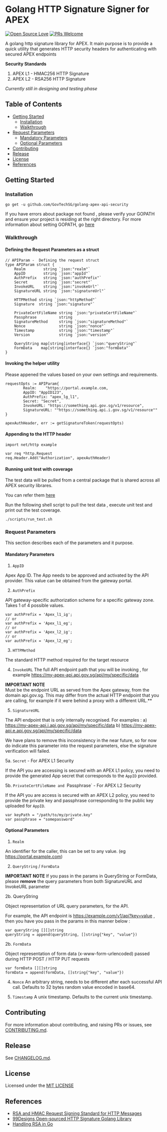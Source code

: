# Golang HTTP Signature Signer for APEX

[![Open Source Love](https://badges.frapsoft.com/os/v1/open-source.svg?v=103)](https://github.com/ellerbrock/open-source-badges/)
[![PRs Welcome](https://img.shields.io/badge/PRs-welcome-brightgreen.svg?style=flat-square)](http://makeapullrequest.com)

A golang http signature library for APEX. It main purpose is to provide a quick utility that generates HTTP security headers for authenticating with secured APEX endpoints

**Security Standards**

1. APEX L1 - HMAC256 HTTP Signature
2. APEX L2 - RSA256 HTTP Signature

*Currently still in designing and testing phase*

## Table of Contents
- [Getting Started](#getting-started)
    * [Installation](#installation)
    * [Walkthrough](#walkthrough)
- [Request Parameters](#request-parameters)
    * [Mandatory Parameters](#madatory-parameters)
    * [Optional Parameters](#optional-parameters)
- [Contributing](#contributing)
- [Release](#release)
- [License](#license)
- [References](#references)

## Getting Started

### Installation

```
go get -u github.com/GovTechSG/golang-apex-api-security
```

If you have errors about package not found , please verify your GOPATH and ensure your project is residing at the right directory. For more information about setting GOPATH, go [here](https://github.com/golang/go/wiki/SettingGOPATH)

### Walkthrough

#### Defining the Request Parameters as a struct

```
// APIParam -  Defining the request struct
type APIParam struct {
	Realm        string `json:"realm"`
	AppID        string `json:"appId"`
	AuthPrefix   string `json:"authPrefix"`
	Secret       string `json:"secret"`
	InvokeURL    string `json:"invokeUrl"`
	SignatureURL string `json:"signatureUrl"`

	HTTPMethod string `json:"httpMethod"`
	Signature  string `json:"signature"`

	PrivateCertFileName string `json:"privateCertFileName"`
	Passphrase          string
	SignatureMethod     string `json:"signatureMethod"`
	Nonce               string `json:"nonce"`
	Timestamp           string `json:"timestamp"`
	Version             string `json:"version"`

	QueryString map[string]interface{} `json:"queryString"`
	FormData    map[string]interface{} `json:"formData"`
}
```

#### Invoking the helper utility

Please appened the values based on your own settings and requirements.

```
requestOpts := APIParam{
		Realm:    "https://portal.example.com,
		AppID: "AppID123",
		AuthPrefix: "apex_lg_l1",
        Secret: "Secret",
        InvokeURL: "https://something.api.gov.sg/v1/resource",
        SignatureURL: ""https://something.api.i.gov.sg/v1/resource""
}

apexAuthHeader, err := getSignatureToken(requestOpts)
```

#### Appending to the HTTP header
```
import net/http example

var req *http.Request
req.Header.Add("Authorization", apexAuthHeader)
```

#### Running  unit test with coverage

The test data will be pulled from a central package that is shared across all APEX security librares.

You can refer them [here](https://github.com/GovTechSG/test-suites-apex-api-security)

Run the following shell script to pull the test data , execute unit test and print out the test coverage.

```
./scripts/run_test.sh
```

### Request Parameters

This section describes each of the parameters and it purpose.

#### Mandatory Parameters

1. `AppID`

Apex App ID. The App needs to be approved and activated by the API provider. This value can be obtained from the gateway portal.

2. `AuthPrefix`

API gateway-specific authorization scheme for a specific gateway zone. Takes 1 of 4 possible values.
 
```
var authPrefix = 'Apex_l1_ig'; 
// or
var authPrefix = 'Apex_l1_eg';
// or
var authPrefix = 'Apex_l2_ig';
// or
var authPrefix = 'Apex_l2_eg';
```

3. `HTTPMethod`

The standard HTTP method required for the target resource

4. `InvokeURL`
The full API endpoint path that you will be invoking , for example https://my-apex-api.api.gov.sg/api/my/specific/data

**IMPORTANT NOTE**  
Must be the endpoint URL as served from the Apex gateway, from the domain api.gov.sg. This may differ from the actual HTTP endpoint that you are calling, for example if it were behind a proxy with a different URL.**

5. `SignatureURL`

The API endpoint that is only internally recognised. For examples :
a) https://my-apex-api.i.api.gov.sg/api/my/specific/data 
b) https://my-apex-api.e.api.gov.sg/api/my/specific/data 

We have plans to remove this inconsistency in the near future, so for now do indicate this parameter into the request parameters, else the signature verification will failed.

5a. `Secret`  - For APEX L1 Security 

If the API you are accessing is secured with an APEX L1 policy, you need to provide the generated App secret that corresponds to the `AppID` provided.

5b. `PrivateCertFileName and `Passphrase`  - For APEX L2 Security 

If the API you are access is secured with an APEX L2 policy, you need to provide the private key and passphrase corresponding to the public key uploaded for `AppID`.

```
var keyPath = "/path/to/my/private.key"
var passphrase = "somepassword"
```

#### Optional Parameters

1.  `Realm`

An identifier for the caller, this can be set to any value. (eg https://portal.example.com)


2. `QueryString` / `FormData`

**IMPORTANT NOTE**  If you pass in the params in QueryString or FormData, please **remove** the query parameters from both SignatureURL and InvokeURL parameter

2b. QueryString

Object representation of URL query parameters, for the API.

For example, the API endpoint is https://example.com/v1/api?key=value , then you have you pass in the params in this manner below :

```
var queryString [][]string
queryString = append(queryString, []string{"key", "value"})

```

2b. `FormData`

Object representation of form data (x-www-form-urlencoded) passed during HTTP POST / HTTP PUT requests

```
var formData [][]string
formData = append(formData, []string{"key", "value"})

```

4. `Nonce`
An arbitrary string, needs to be different after each successful API call. Defaults to 32 bytes random value encoded in base64.

5. `Timestamp`
A unix timestamp. Defaults to the current unix timestamp.

## Contributing
For more information about contributing, and raising PRs or issues, see [CONTRIBUTING.md](https://github.com/GovTechSG/golang-apex-api-security/blob/master/.github/CONTRIBUTING.md).

## Release
See [CHANGELOG.md](CHANGELOG.md).

## License
Licensed under the [MIT LICENSE ](https://github.com/GovTechSG/golang-apex-api-security/blob/master/LICENSE)

## References
+ [RSA and HMAC Request Signing Standard for HTTP Messages](http://tools.ietf.org/html/draft-cavage-http-signatures-09)
+ [99Designs Open-sourced HTTP Signature Golang Library](https://github.com/99designs/httpsignatures-go)
+ [Handling RSA in Go](https://golang.org/src/crypto/rsa/example_test.go?m=text)
